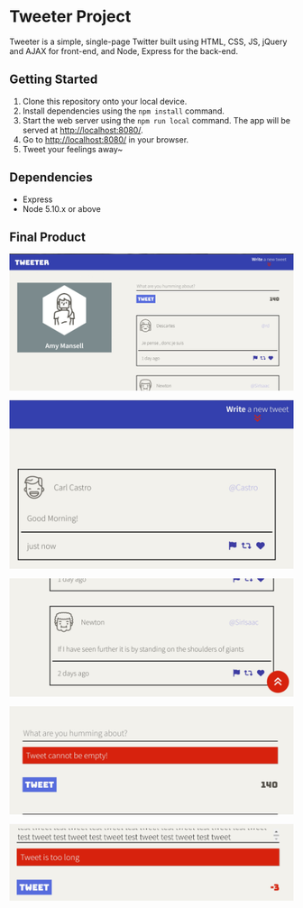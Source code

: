 # Tweeter Project

Tweeter is a simple, single-page Twitter built using HTML, CSS, JS, jQuery and AJAX for front-end, and Node, Express for the back-end.

## Getting Started

1. Clone this repository onto your local device.
2. Install dependencies using the `npm install` command.
3. Start the web server using the `npm run local` command. The app will be served at <http://localhost:8080/>.
4. Go to <http://localhost:8080/> in your browser.
5. Tweet your feelings away~

## Dependencies

- Express
- Node 5.10.x or above


## Final Product

!["Tweeter Home Page with new tweet area and old tweet display"](./docs/home-page.jpg)


!["Tweeter New tweet box toggle navigation"](./docs/new-tweet-box-toggle.jpg)


!["Tweeter go back to top of page navigation"](./docs/go-to-top-navigation.jpg)


!["Tweeter empty tweet error"](./docs/tweet_erorr_1.jpg)


!["Tweeter tweet word limit exceeding error"](./docs/tweet_erorr_2.jpg)